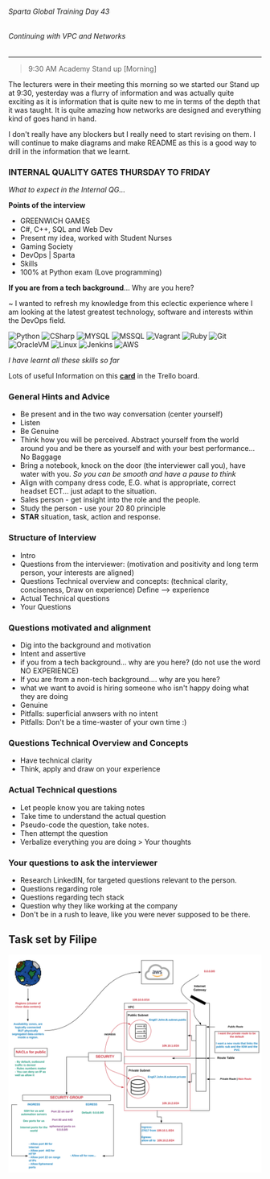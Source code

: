 ###### Sparta Global Training Day 43
###### Continuing with VPC and Networks

___

> 9:30 AM Academy Stand up [Morning]

The lecturers were in their meeting this morning so we started our Stand up at 9:30, 
yesterday was a flurry of information and was actually quite
exciting as it is information that is quite new to me in terms of the depth that
it was taught. It is quite amazing how networks are designed and everything kind of 
goes hand in hand.

I don't really have any blockers but I really need to start revising on them. I will continue to make diagrams and make README as this is a good way to drill in the information that we learnt.

### **INTERNAL QUALITY GATES THURSDAY TO FRIDAY**

_What to expect in the Internal QG..._


**Points of the interview**
- GREENWICH GAMES
- C#, C++, SQL and Web Dev
- Present my idea, worked with Student Nurses
- Gaming Society 
- DevOps | Sparta
- Skills
- 100% at Python exam (Love programming)

**If you are from a tech background**... Why are you here? 

~ I wanted to refresh my knowledge from this eclectic experience where I am looking at the latest greatest technology, software and interests within the DevOps field.


![Python](https://img.shields.io/badge/-Python-3776AB?style=flat&logo=python&logoColor=yellow)
![CSharp](https://img.shields.io/badge/-CSharp-1572B6?style=flat&logo=c%20sharp&logoColor=white)
![MYSQL](https://img.shields.io/badge/-MySQL-4479A1?style=flat&logo=MySQL&logoColor=white)
![MSSQL](https://img.shields.io/badge/-MicrosoftSQLServer-CC2927?style=flat&logo=Microsoft%20SQL%20Server&logoColor=white)
![Vagrant](https://img.shields.io/badge/-Vagrant-1563FF?style=flat&logo=Vagrant&logoColor=white)
![Ruby](https://img.shields.io/badge/-Ruby-CC342D?style=flat&logo=Ruby&logoColor=white)
![Git](https://img.shields.io/badge/-Git-F05032?style=flat&logo=Git&logoColor=white)
![OracleVM](https://img.shields.io/badge/-OracleVM-F80000?style=flat&logo=Oracle&logoColor=white)
![Linux](https://img.shields.io/badge/-Linux-FCC624?style=flat&logo=Linux&logoColor=black)
![Jenkins](https://img.shields.io/badge/-Jenkins-D24939?style=flat&logo=Jenkins&logoColor=white)
![AWS](https://img.shields.io/badge/-Amazon%20AWS-232F3E?style=flat&logo=Amazon%20AWS&logoColor=white)

_I have learnt all these skills so far_

Lots of useful Information on this [**card**](https://trello.com/c/pHNg1SKE/199-discuss-what-to-expect-in-internal-qg) in the Trello board.

### **General Hints and Advice**

* Be present and in the two way conversation (center yourself)
* Listen
* Be Genuine 
* Think how you will be perceived. Abstract yourself from the world around you and be there as yourself and with your best performance... No Baggage
* Bring a notebook, knock on the door (the interviewer call you), have water with you. _So you can be smooth and have a pause to think_
* Align with company dress code, E.G. what is appropriate, correct headset ECT... just adapt to the situation.
* Sales person - get insight into the role and the people.
* Study the person - use your 20 80 principle
* **STAR** situation, task, action and response.

### **Structure of Interview**

* Intro
* Questions from the interviewer: (motivation and positivity and long term person, your interests are aligned) 
* Questions Technical overview and concepts: (technical clarity, conciseness,  Draw on experience) Define --> experience 
* Actual Technical questions
* Your Questions 

### **Questions motivated and alignment**

* Dig into the background and motivation
* Intent and assertive
* if you from a tech background... why are you here? (do not use the word NO EXPERIENCE)
* If you are from a non-tech background.... why are you here?
* what we want to avoid is hiring someone who isn't happy doing what they are doing
* Genuine
* Pitfalls: superficial anwsers with no intent
* Pitfalls: Don't be a time-waster of your own time :) 

### **Questions Technical Overview and Concepts**

* Have technical clarity
* Think, apply and draw on your experience

### **Actual Technical questions**

* Let people know you are taking notes
* Take time to understand the actual question
* Pseudo-code the question, take notes.
* Then attempt the question
* Verbalize everything you are doing > Your thoughts

### **Your questions to ask the interviewer**

* Research LinkedIN, for targeted questions relevant to the person.
* Questions regarding role
* Questions regarding tech stack
* Question why they like working at the company
* Don't be in a rush to leave, like you were never supposed to be there.

## Task set by Filipe

![Image_of_VPC_SetUP_Bastion_too](../../Images/VPC%20Setup.svg)
